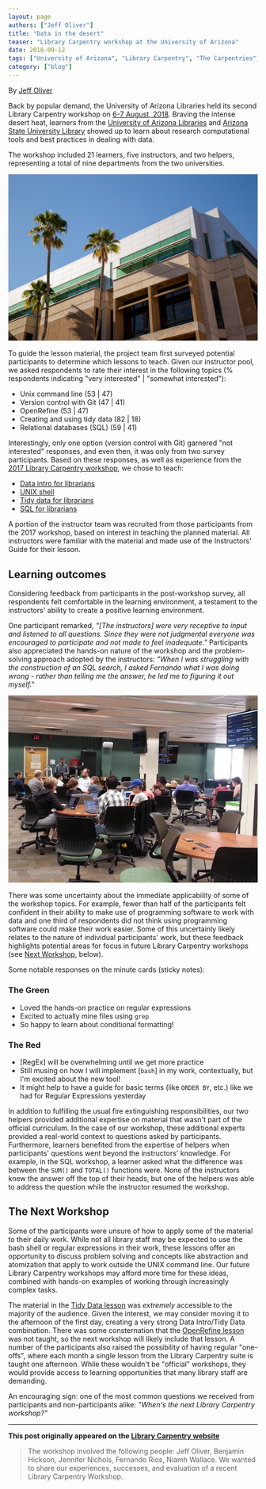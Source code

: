 ```yaml
---
layout: page
authors: ["Jeff Oliver"]
title: "Data in the desert"
teaser: "Library Carpentry workshop at the University of Arizona"
date: 2018-09-12
tags: ["University of Arizona", "Library Carpentry", "The Carpentries", "Workshop"]
category: ["blog"]
---
```


By [Jeff Oliver](https://twitter.com/jcoliverAZ)

Back by popular demand, the University of Arizona Libraries held its second Library Carpentry workshop on 
[6-7 August, 2018](https://jcoliver.github.io/2018-08-06-lc-tucson). Braving the intense desert heat, 
learners from the [University of Arizona Libraries](http://new.library.arizona.edu/) and 
[Arizona State University Library](https://lib.asu.edu/) showed up to learn about research 
computational tools and best practices in dealing with data. 

The workshop included 21 learners, five instructors, and two helpers, representing a total of nine departments 
from the two universities.

![The majestic Main Library at the University of Arizona. Photo by Aengus Anderson](/images/majestic-ual.png)

To guide the lesson material, the project team first surveyed potential participants to determine which 
lessons to teach. Given our instructor pool, we asked respondents to rate their interest in the following 
topics (% respondents indicating "very interested" | "somewhat interested"):

+ Unix command line (53 | 47)
+ Version control with Git (47 | 41)
+ OpenRefine (53 | 47)
+ Creating and using tidy data (82 | 18)
+ Relational databases (SQL) (59 | 41)

Interestingly, only one option (version control with Git) garnered "not interested" responses, 
and even then, it was only from two survey participants. Based on these responses, as well as 
experience from the [2017 Library Carpentry workshop](https://jcoliver.github.io/2017-08-09-lc-tucson/), we chose to teach:

+ [Data intro for librarians](https://librarycarpentry.github.io/lc-data-intro/)
+ [UNIX shell](https://librarycarpentry.github.io/lc-shell/)
+ [Tidy data for librarians](https://librarycarpentry.github.io/lc-spreadsheets/)
+ [SQL for librarians](https://librarycarpentry.github.io/lc-sql/)

A portion of the instructor team was recruited from those participants from the 2017 workshop, 
based on interest in teaching the planned material. All instructors were familiar with the material and made 
use of the Instructors' Guide for their lesson.

## Learning outcomes

Considering feedback from participants in the post-workshop survey, all respondents felt comfortable in the learning 
environment, a testament to the instructors' ability to create a positive learning environment. 

One participant 
remarked, _"[The instructors] were very receptive to input and listened to all questions. Since they were not 
judgmental everyone was encouraged to participate and not made to feel inadequate."_ Participants also appreciated the hands-on 
nature of the workshop and the problem-solving approach adopted by the instructors: _"When I was struggling with the 
construction of an SQL search, I asked Fernando what I was doing wrong - rather than telling me the answer, 
he led me to figuring it out myself."_

![Ben Hickson brings the UNIX command line to the libraries](/images/lc-shell.png)

There was some uncertainty about the immediate applicability of some of the workshop topics. 
For example, fewer than half of the participants felt confident in their ability to make use 
of programming software to work with data and one third of respondents did not think using 
programming software could make their work easier. Some of this uncertainly likely 
relates to the nature of individual participants' work, but these feedback highlights potential areas 
for focus in future Library Carpentry workshops (see [Next Workshop](#the-next-workshop), below).

Some notable responses on the minute cards (sticky notes):

### The Green

+ Loved the hands-on practice on regular expressions
+ Excited to actually mine files using `grep`
+ So happy to learn about conditional formatting!

### The Red

+ [RegEx] will be overwhelming until we get more practice
+ Still musing on how I will implement [`bash`] in my work, contextually, but I'm excited about the new tool!
+ It might help to have a guide for basic terms (like `ORDER BY`, etc.) like we had for Regular Expressions yesterday

In addition to fulfilling the usual fire extinguishing responsibilities, our two helpers provided additional 
expertise on material that wasn't part of the official curriculum. In the case of our workshop, these 
additional experts provided a real-world context to questions asked by participants. Furthermore, learners 
benefited from the expertise of helpers when participants' questions went beyond the instructors' knowledge. 
For example, in the SQL workshop, a learner asked what the difference was between the `SUM()` and `TOTAL()` 
functions were. None of the instructors knew the answer off the top of their heads, but one of the helpers was able 
to address the question while the instructor resumed the workshop.  

## The Next Workshop

Some of the participants were unsure of how to apply some of the material to their daily work. 
While not all library staff may be expected to use the bash shell or regular expressions in their work, 
these lessons offer an opportunity to discuss problem solving and concepts like abstraction and atomization 
that apply to work outside the UNIX command line. Our future Library Carpentry workshops may afford more time 
for these ideas, combined with hands-on examples of working through increasingly complex tasks. 

The material in the [Tidy Data lesson](https://librarycarpentry.github.io/lc-spreadsheets/) was _extremely_ accessible 
to the majority of the audience. Given the interest, we may consider moving it to the afternoon of the first day, 
creating a very strong Data Intro/Tidy Data combination. There was some consternation that 
the [OpenRefine lesson](https://librarycarpentry.github.io/lc-open-refine/) was not taught, 
so the next workshop will likely include that lesson. A number of the participants also raised 
the possibility of having regular "one-offs", where each month a single lesson from the Library Carpentry 
suite is taught one afternoon. While these wouldn't be "official" workshops, they would provide access to 
learning opportunities that many library staff are demanding.

An encouraging sign: one of the most common questions we received from participants and 
non-participants alike: _"When's the next Library Carpentry workshop?"_

---- 

**This post originally appeared on the [Library Carpentry website](https://librarycarpentry.org)**

> The workshop involved the following people: Jeff Oliver, Benjamin Hickson, Jennifer Nichols, Fernando Rios, Niamh Wallace. We wanted to share our experiences, successes, and evaluation of a recent Library Carpentry Workshop.

